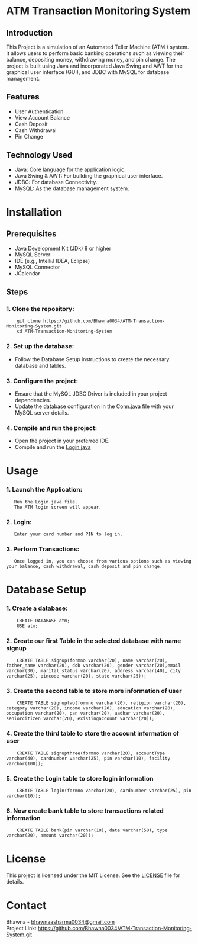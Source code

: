 # ATM Transaction Monitoring System
## Introduction

This Project is a simulation of an Automated Teller Machine (ATM ) system. It allows users to perform basic banking operations such as viewing their balance, depositing money, withdrawing money, and pin change. The project is built using Java and incorporated Java Swing and AWT for the graphical user interface (GUI), and JDBC with MySQL for database management.

## Features
- User Authentication
- View Account Balance
- Cash Deposit
- Cash Withdrawal
- Pin Change

## Technology Used
- Java: Core language for the application logic.
- Java Swing & AWT: For building the graphical user interface.
- JDBC: For database Connectivity.
- MySQL: As the database management system.

# Installation
## Prerequisites
- Java Development Kit (JDk) 8 or higher
- MySQL Server
- IDE (e.g., IntelliJ IDEA, Eclipse)
- MySQL Connector
- JCalendar

## Steps
### 1. Clone the repository:
        git clone https://github.com/Bhawna0034/ATM-Transaction-Monitoring-System.git
        cd ATM-Transaction-Monitoring-System
   
### 2. Set up the database:
   - Follow the Database Setup instructions to create the necessary database and tables.

### 3. Configure the project:
   - Ensure that the MySQL JDBC Driver is included in your project dependencies.
   - Update the database configuration in the [Conn.java](Conn.java) file with your MySQL server details.
  
### 4. Compile and run the project:
   - Open the project in your preferred IDE.
   - Compile and run the [Login.java](Login.java)


# Usage
### 1. Launch the Application: 
       Run the Login.java file.
       The ATM login screen will appear.

### 2. Login: 
       Enter your card number and PIN to log in.

### 3. Perform Transactions:
       Once logged in, you can choose from various options such as viewing your balance, cash withdrawal, cash deposit and pin change.


# Database Setup      

 ### 1. Create a database:
        CREATE DATABASE atm;
        USE atm;
      
 ### 2. Create our first Table in the selected database with name signup
        CREATE TABLE signup(formno varchar(20), name varchar(20), father_name varchar(20), dob varchar(20), gender varchar(20),email varchar(30), marital_status varchar(20), address varchar(40), city varchar(25), pincode varchar(20), state varchar(25));

 ### 3. Create the second table to store more information of user
        CREATE TABLE signuptwo(formno varchar(20), religion varchar(20), category varchar(20), income varchar(20), education varchar(20), occupation varchar(20), pan varchar(20), aadhar varchar(20), seniorcitizen varchar(20), existingaccount varchar(20));

 ### 4. Create the third table to store the account information of user
        CREATE TABLE signupthree(formno varchar(20), accountType varchar(40), cardnumber varchar(25), pin varchar(10), facility varchar(100)); 

 ### 5. Create the Login table to store login information
        CREATE TABLE login(formno varchar(20), cardnumber varchar(25), pin varchar(10));

 ### 6. Now create bank table to store transactions related information 
        CREATE TABLE bank(pin varchar(10), date varchar(50), type varchar(20), amount varchar(20));


# License
This project is licensed under the MIT License. See the [LICENSE](LICENSE) file for details.

# Contact
Bhawna - bhawnaasharma0034@gmail.com
<br>
Project Link:  https://github.com/Bhawna0034/ATM-Transaction-Monitoring-System.git

   
